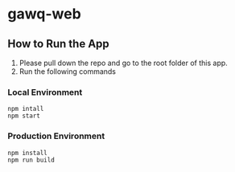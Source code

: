# gawq-web

## How to Run the App

1. Please pull down the repo and go to the root folder of this app.
2. Run the following commands

### Local Environment

```
npm intall
npm start
```

### Production Environment

```
npm install
npm run build
```
